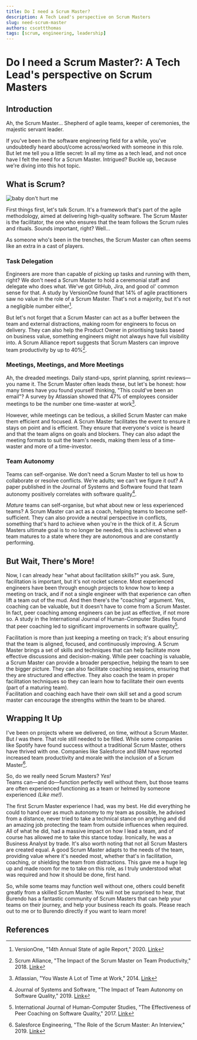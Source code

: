 ```yaml
---
title: Do I need a Scrum Master?
description: A Tech Lead's perspective on Scrum Masters
slug: need-scrum-master
authors: cscottthomas
tags: [scrum, engineering, leadership]
---
```


# Do I need a Scrum Master?: A Tech Lead's perspective on Scrum Masters

## Introduction
Ah, the Scrum Master... Shepherd of agile teams, keeper of ceremonies, the majestic servant leader. 

If you've been in the software engineering field for a while, you've undoubtedly heard about/come across/worked with someone in this role. But let me tell you a little secret: In all my time as a tech lead, and not once have I felt the need for a Scrum Master. Intrigued? Buckle up, because we're diving into this hot topic.

<!--truncate-->

## What is Scrum?

![baby don't hurt me](./images/2023-09-05-Scrum-Master-Myth/whatisscrum.gif)

First things first, let's talk Scrum. It's a framework that's part of the agile methodology, aimed at delivering high-quality software. The Scrum Master is the facilitator, the one who ensures that the team follows the Scrum rules and rituals. Sounds important, right? Well...

As someone who's been in the trenches, the Scrum Master can often seems like an extra in a cast of players.

### Task Delegation
Engineers are more than capable of picking up tasks and running with them, right? We don't need a Scrum Master to hold a ceremonial staff and delegate who does what. We've got GitHub, Jira, and good ol' common sense for that. A study by VersionOne found that 14% of agile practitioners saw no value in the role of a Scrum Master. That's not a majority, but it's not a negligible number either[^1^].

But let's not forget that a Scrum Master can act as a buffer between the team and external distractions, making room for engineers to focus on delivery. They can also help the Product Owner in prioritising tasks based on business value, something engineers might not always have full visibility into. A Scrum Alliance report suggests that Scrum Masters can improve team productivity by up to 40%[^2^].

### Meetings, Meetings, and More Meetings
Ah, the dreaded meetings. Daily stand-ups, sprint planning, sprint reviews—you name it. The Scrum Master often leads these, but let's be honest: how many times have you found yourself thinking, "This could've been an email"? A survey by Atlassian showed that 47% of employees consider meetings to be the number one time-waster at work[^3^].

However, while meetings can be tedious, a skilled Scrum Master can make them efficient and focused. A Scrum Master facilitates the event to ensure it stays on point and is efficient. They ensure that everyone's voice is heard and that the team aligns on goals and blockers. They can also adapt the meeting formats to suit the team's needs, making them less of a time-waster and more of a time-investor.

### Team Autonomy
Teams can self-organise. We don't need a Scrum Master to tell us how to collaborate or resolve conflicts. We're adults; we can't we figure it out? A paper published in the Journal of Systems and Software found that team autonomy positively correlates with software quality[^4^].

_Mature_ teams can self-organise, but what about new or less experienced teams? A Scrum Master can act as a coach, helping teams to become self-sufficient. They can also provide a neutral perspective in conflicts, something that's hard to achieve when you're in the thick of it. A Scrum Masters ultimate goal is to no longer be needed, this is achieved when a team matures to a state where they are autonomous and are constantly performing.

## But Wait, There's More!
Now, I can already hear "what about facilitation skills?" you ask. Sure, facilitation is important, but it's not rocket science. Most experienced engineers have been through enough projects to know how to keep a meeting on track, and if not a single engineer with that experience can often lift a team out of the mud.
And then there's the "coaching" argument. Yes, coaching can be valuable, but it doesn't have to come from a Scrum Master. In fact, peer coaching among engineers can be just as effective, if not more so. A study in the International Journal of Human-Computer Studies found that peer coaching led to significant improvements in software quality[^5^].

Facilitation is more than just keeping a meeting on track; it's about ensuring that the team is aligned, focused, and continuously improving. A Scrum Master brings a set of skills and techniques that can help facilitate more effective discussions and decision-making.
While peer coaching is valuable, a Scrum Master can provide a broader perspective, helping the team to see the bigger picture. They can also facilitate coaching sessions, ensuring that they are structured and effective. They also coach the team in proper facilitation techniques so they can learn how to facilitate their own events (part of a maturing team).  
Facilitation and coaching each have their own skill set and a good scrum master can encourage the strengths within the team to be shared.

## Wrapping It Up
I've been on projects where we delivered, on time, without a Scrum Master. But _*I*_ was there.  That role still needed to be filled.  While some companies like Spotify have found success without a traditional Scrum Master, others have thrived with one. Companies like Salesforce and IBM have reported increased team productivity and morale with the inclusion of a Scrum Master[^7^].

So, do we really need Scrum Masters? _*Yes!*_  
Teams can—and do—function perfectly well without them, but those teams are often experienced functioning as a team or helmed by someone experienced _(Like me!)_.  

The first Scrum Master experience I had, was my best.  He did everything he could to hand over as much autonomy to my team as possible, he advised from a distance, never tried to take a technical stance on anything and did an amazing job protecting the team from outside influences when required.  All of what he did, had a massive impact on how I lead a team, and of course has allowed me to take this stance today. Ironically, he was a Business Analyst by trade.
It's also worth noting that not all Scrum Masters are created equal. A good Scrum Master adapts to the needs of the team, providing value where it's needed most, whether that's in facilitation, coaching, or shielding the team from distractions. This gave me a huge leg up and made room for me to take on this role, as I truly understood what was required and how it should be done, first hand.  

So, while some teams may function well without one, others could benefit greatly from a skilled Scrum Master.  You will not be surprised to hear, that Burendo has a fantastic community of Scrum Masters that can help your teams on their journey, and help your business reach its goals.  Please reach out to me or to Burendo directly if you want to learn more!

## References
[^1^]: VersionOne, "14th Annual State of agile Report," 2020. [Link](https://www.stateofagile.com/#ufh-i-521251909-14th-annual-state-of-agile-report/555091)  
[^2^]: Scrum Alliance, "The Impact of the Scrum Master on Team Productivity," 2018. [Link](https://www.scrumalliance.org/)  
[^3^]: Atlassian, "You Waste A Lot of Time at Work," 2014. [Link](https://www.atlassian.com/time-wasting-at-work-infographic)  
[^4^]: Journal of Systems and Software, "The Impact of Team Autonomy on Software Quality," 2019. [Link](https://www.sciencedirect.com/science/article/pii/S0164121219301272)  
[^5^]: International Journal of Human-Computer Studies, "The Effectiveness of Peer Coaching on Software Quality," 2017. [Link](https://www.sciencedirect.com/science/article/pii/S1071581917300987)  
[^6^]: Journal of Software: Practice and Experience, "Evaluating the Impact of ScrumBan on Project Performance," 2021. [Link](https://onlinelibrary.wiley.com/doi/full/10.1002/spe.2900)  
[^7^]: Salesforce Engineering, "The Role of the Scrum Master: An Interview," 2019. [Link](https://engineering.salesforce.com/the-role-of-the-scrum-master-an-interview-5c3c37391367)  
